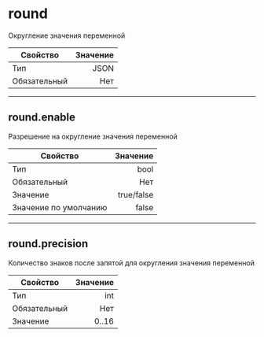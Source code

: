 # **round**

Округление значения переменной

|Свойство|Значение|
|----|---:|
|Тип|JSON|
|Обязательный|Нет|

----

## **round**.**enable**

Разрешение на округление значения переменной

|Свойство|Значение|
|----|---:|
|Тип|bool|
|Обязательный|Нет|
|Значение|true/false|
|Значение по умолчанию|false|

----

## **round**.**precision**

Количество знаков после запятой для округления значения переменной

|Свойство|Значение|
|----|---:|
|Тип|int|
|Обязательный|Нет|
|Значение|0..16|

